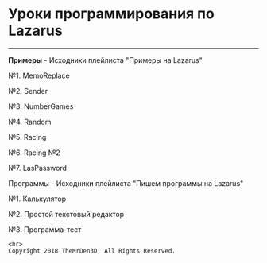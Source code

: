 <!DOCTYPE html>
<html>

<head>
   <meta charset="utf-8"> 
</head>    
    
<body>
    <h1>Уроки программирования по Lazarus </h1>
    <hr>
<p><b>Примеры</b> - Исходники плейлиста "Примеры на Lazarus"</p>
<p>№1. MemoReplace</p>
<p>№2. Sender</p> 
<p>№3. NumberGames </p>
<p>№4. Random</p> 
<p>№5. Racing</p> 
<p>№6. Racing №2</p> 
<p>№7. LasPassword</p> 

<p>Программы - Исходники плейлиста "Пишем программы на Lazarus"</p> 
<p>№1. Калькулятор</p> 
<p>№2. Простой текстовый редактор </p>
<p>№3. Программа-тест</p>  
    
    <hr>
    Copyright 2018 TheMrDen3D, All Rights Reserved.
</body>    

</html>